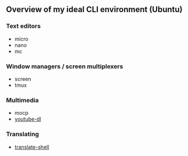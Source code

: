 ## Overview of my ideal CLI environment (Ubuntu)

### Text editors
- micro
- nano
- mc

### Window managers / screen multiplexers
- screen
- tmux

### Multimedia
- mocp
- [youtube-dl](https://github.com/ytdl-org/youtube-dl)

### Translating
- [translate-shell](https://github.com/soimort/translate-shell)